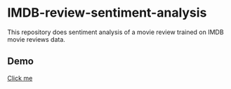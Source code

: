 # IMDB-review-sentiment-analysis
This repository does sentiment analysis of a movie review trained on IMDB movie reviews data.
## Demo
[Click me](https://imdb-review-sentiment-analysis-73utakebbqppjmtggpbc3k.streamlit.app/)
